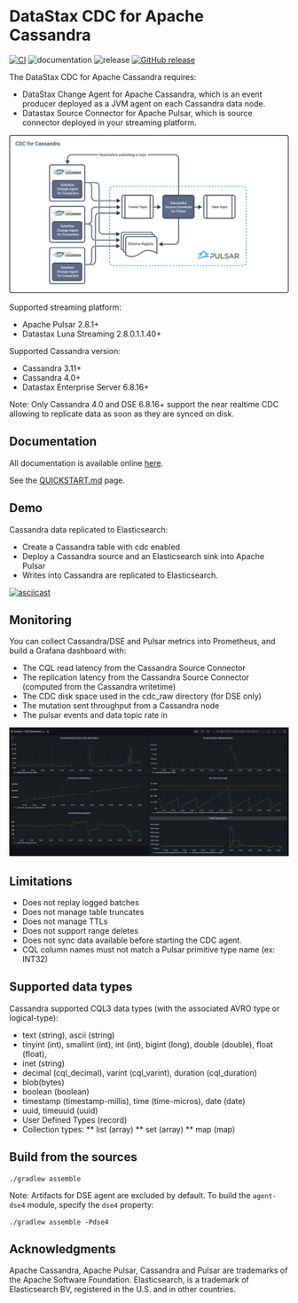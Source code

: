 # DataStax CDC for Apache Cassandra

[![CI](https://github.com/datastax/cdc-apache-cassandra/actions/workflows/ci.yaml/badge.svg)](https://github.com/datastax/cdc-apache-cassandra/actions/workflows/ci.yaml)
![documentation](https://github.com/datastax/cdc-apache-cassandra/actions/workflows/publish.yml/badge.svg)
![release](https://github.com/datastax/cdc-apache-cassandra/actions/workflows/release.yaml/badge.svg)
[![GitHub release](https://img.shields.io/github/v/release/datastax/cdc-apache-cassandra.svg)](https://github.com/datastax/cdc-apache-cassandra/releases/latest)

The DataStax CDC for Apache Cassandra requires:

* DataStax Change Agent for Apache Cassandra, which is an event producer deployed as a JVM agent on each Cassandra data node.
* Datastax Source Connector for Apache Pulsar, which is source connector deployed in your streaming platform.

![Cassandra-source-connector](docs/modules/ROOT/assets/images/cassandra-source-connector.png)

Supported streaming platform:
* Apache Pulsar 2.8.1+
* Datastax Luna Streaming 2.8.0.1.1.40+

Supported Cassandra version:
* Cassandra 3.11+
* Cassandra 4.0+
* Datastax Enterprise Server 6.8.16+

Note: Only Cassandra 4.0 and DSE 6.8.16+ support the near realtime CDC allowing to replicate data as soon as they are synced on disk.

## Documentation

All documentation is available online [here](https://docs.datastax.com/en/cdc-for-cassandra/docs/2.2.2/index.html).

See the [QUICKSTART.md](QUICKSTART.md) page.

## Demo

Cassandra data replicated to Elasticsearch:

* Create a Cassandra table with cdc enabled
* Deploy a Cassandra source and an Elasticsearch sink into Apache Pulsar
* Writes into Cassandra are replicated to Elasticsearch.


[![asciicast](https://asciinema.org/a/kiEYzHQrPWhJR19nZ7tbqrDIX.png)](https://asciinema.org/a/kiEYzHQrPWhJR19nZ7tbqrDIX?speed=2&theme=tango)

## Monitoring

You can collect Cassandra/DSE and Pulsar metrics into Prometheus, and build a Grafana dashboard with:
* The CQL read latency from the Cassandra Source Connector
* The replication latency from the Cassandra Source Connector (computed from the Cassandra writetime)
* The CDC disk space used in the cdc_raw directory (for DSE only)
* The mutation sent throughput from a Cassandra node
* The pulsar events and data topic rate in

![CDC Dashboard](docs/modules/ROOT/assets/images/cdc-dashboard.png)

## Limitations

* Does not replay logged batches
* Does not manage table truncates
* Does not manage TTLs
* Does not support range deletes
* Does not sync data available before starting the CDC agent.
* CQL column names must not match a Pulsar primitive type name (ex: INT32)

## Supported data types

Cassandra supported CQL3 data types (with the associated AVRO type or logical-type):

* text (string), ascii (string)
* tinyint (int), smallint (int), int (int), bigint (long), double (double), float (float),
* inet (string)
* decimal (cql_decimal), varint (cql_varint), duration (cql_duration)
* blob(bytes)
* boolean (boolean)
* timestamp (timestamp-millis), time (time-micros), date (date)
* uuid, timeuuid (uuid)
* User Defined Types (record)
* Collection types:
** list (array)
** set (array)
** map (map)

## Build from the sources

    ./gradlew assemble

Note: Artifacts for DSE agent are excluded by default. To build the `agent-dse4` module, specify the `dse4` property:

    ./gradlew assemble -Pdse4 

## Acknowledgments

Apache Cassandra, Apache Pulsar, Cassandra and Pulsar are trademarks of the Apache Software Foundation.
Elasticsearch, is a trademark of Elasticsearch BV, registered in the U.S. and in other countries.
